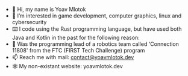 - 👋 Hi, my name is Yoav Mlotok
- 👀 I’m interested in game development, computer graphics, linux and cybersecurity
- ⌨️ I code using the Rust programming language, but have used both Java and Kotlin in the past for the following reason:
- 🤝 Was the programming lead of a robotics team called 'Connection 11808' from the FTC (FIRST Tech Challenge) program
- 📫 Reach me with mail: contact@yoavmlotok.dev
- 🕸️ My non-existant website: yoavmlotok.dev